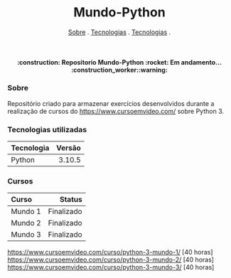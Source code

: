 <h1 align="center">
   Mundo-Python
</h1>

<p align="center">
  <a href="#sobre">Sobre</a> .
  <a href="#tecnologias-utilizadas">Tecnologias</a> .
  <a href="#cursos">Tecnologias</a> .
</p>

<br>

<h4 align="center">
  :construction: Repositorio Mundo-Python :rocket: Em andamento... :construction_worker::warning:
</h4>

### Sobre

Repositório criado para armazenar exercícios desenvolvidos durante a realização de cursos do https://www.cursoemvideo.com/ sobre Python 3.


### Tecnologias utilizadas

Tecnologia   | Versão
:----------- | ------:
Python       | 3.10.5  

### Cursos

Curso   | Status
:----------- | ------:
Mundo 1      | Finalizado  
Mundo 2      | Finalizado  
Mundo 3      | Finalizado

https://www.cursoemvideo.com/curso/python-3-mundo-1/ [40 horas] <br>
https://www.cursoemvideo.com/curso/python-3-mundo-2/ [40 horas] <br>
https://www.cursoemvideo.com/curso/python-3-mundo-3/ [40 horas] <br>
